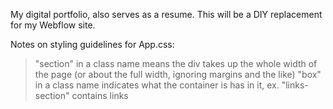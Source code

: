 My digital portfolio, also serves as a resume. This will be a DIY replacement for my Webflow site.

Notes on styling guidelines for App.css:
> "section" in a class name means the div takes up the whole width of the page (or about the full width, ignoring margins and the like)
> "box" in a class name indicates what the container is has in it, ex. "links-section" contains links